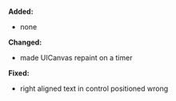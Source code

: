 **Added:**
* none

**Changed:**
* made UICanvas repaint on a timer

**Fixed:**
* right aligned text in control positioned wrong
